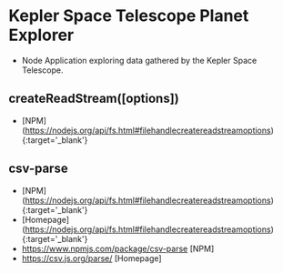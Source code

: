 # Kepler Space Telescope Planet Explorer
- Node Application exploring data gathered by the Kepler Space Telescope.
## createReadStream([options])
- [NPM] (https://nodejs.org/api/fs.html#filehandlecreatereadstreamoptions) {:target='_blank'}


## csv-parse
- [NPM] (https://nodejs.org/api/fs.html#filehandlecreatereadstreamoptions) {:target='_blank'}
- [Homepage] (https://nodejs.org/api/fs.html#filehandlecreatereadstreamoptions) {:target='_blank'}
- https://www.npmjs.com/package/csv-parse [NPM]
- https://csv.js.org/parse/ [Homepage]

